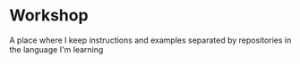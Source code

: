 # Workshop
A place where I keep instructions and examples separated by repositories in the language I'm learning
